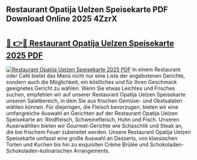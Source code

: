 ## Restaurant Opatija Uelzen Speisekarte PDF Download Online 2025 4ZzrX

# <h2><a href="http://gc82w2.nevu.top/?p=Restaurant+Opatija+Uelzen+Speisekarte">🔗 👉🔴 Restaurant Opatija Uelzen Speisekarte 2025 PDF</a></h2>

[![Restaurant Opatija Uelzen Speisekarte 2025 PDF](https://i.imgur.com/dBaPXMq.png)](http://gc82w2.nevu.top/?p=Restaurant+Opatija+Uelzen+Speisekarte)
In einem Restaurant oder Café bietet das Menü nicht nur eine Liste der angebotenen Gerichte, sondern auch die Möglichkeit, ein köstliches und für Ihren Geschmack geeignetes Gericht zu wählen. Wenn Sie etwas Leichtes und Frisches suchen, empfehlen wir auf unserer Restaurant Opatija Uelzen Speisekarte unseren Salatbereich, in dem Sie aus frischen Gemüse- und Obstsalaten wählen können. Für diejenigen, die Fleisch bevorzugen, bieten wir eine umfangreiche Auswahl an Gerichten auf der Restaurant Opatija Uelzen Speisekarte an: Rindfleisch, Schweinefleisch, Huhn und Fisch. Unseren Auserwählten bieten wir Gourmet-Gerichte wie Schaschlik und Steak an, die bei frischem Feuer zubereitet werden. Unsere Restaurant Opatija Uelzen Speisekarte umfasst eine große Auswahl an Desserts, von klassischen Torten und Kuchen bis hin zu exquisiten Crème Brûlée und Schokoladen-Schokoladen-kulinarischen Arrangements.
